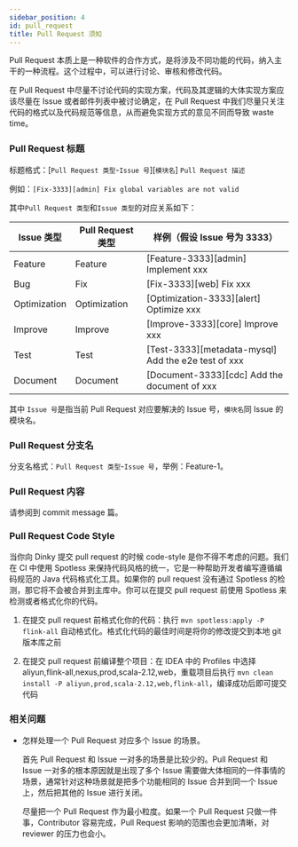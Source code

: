 ```yaml
---
sidebar_position: 4
id: pull_request
title: Pull Request 须知
---
```

Pull Request 本质上是一种软件的合作方式，是将涉及不同功能的代码，纳入主干的一种流程。这个过程中，可以进行讨论、审核和修改代码。

在 Pull Request 中尽量不讨论代码的实现方案，代码及其逻辑的大体实现方案应该尽量在 Issue 或者邮件列表中被讨论确定，在 Pull Request 中我们尽量只关注代码的格式以及代码规范等信息，从而避免实现方式的意见不同而导致 waste time。

### Pull Request 标题

标题格式：[`Pull Request 类型`-`Issue 号`][`模块名`] `Pull Request 描述`

例如：`[Fix-3333][admin] Fix global variables are not valid`

其中`Pull Request 类型`和`Issue 类型`的对应关系如下：


| Issue 类型  | Pull Request 类型                  | 样例（假设 Issue 号为 3333）                                |
| ------------- | ----------------------- |-----------------------------------------------------|
| Feature     | Feature               | [Feature-3333][admin] Implement xxx                 |
| Bug         | Fix                   | [Fix-3333][web] Fix xxx                             |
| Optimization | Optimization           | [Optimization-3333][alert] Optimize xxx             |
| Improve | Improve           | [Improve-3333][core] Improve xxx                    |
| Test        | Test                  | [Test-3333][metadata-mysql] Add the e2e test of xxx |
| Document        | Document                  | [Document-3333][cdc] Add the document of xxx        |

其中 `Issue 号`是指当前 Pull Request 对应要解决的 Issue 号，`模块名`同 Issue 的模块名。

### Pull Request 分支名

分支名格式：`Pull Request 类型`-`Issue 号`，举例：Feature-1。

### Pull Request 内容

请参阅到 commit message 篇。

### Pull Request Code Style

当你向 Dinky 提交 pull request 的时候 code-style 是你不得不考虑的问题。我们在 CI 中使用 Spotless 来保持代码风格的统一，它是一种帮助开发者编写遵循编码规范的 Java 代码格式化工具。如果你的 pull request 没有通过 Spotless 的检测，那它将不会被合并到主库中。你可以在提交 pull request 前使用 Spotless 来检测或者格式化你的代码。

1. 在提交 pull request 前格式化你的代码：执行 `mvn spotless:apply -P flink-all` 自动格式化。格式化代码的最佳时间是将你的修改提交到本地 git 版本库之前

2. 在提交 pull request 前编译整个项目：在 IDEA 中的 Profiles 中选择 aliyun,flink-all,nexus,prod,scala-2.12,web，重载项目后执行 `mvn clean install -P aliyun,prod,scala-2.12,web,flink-all`，编译成功后即可提交代码

### 相关问题

- 怎样处理一个 Pull Request 对应多个 Issue 的场景。

  首先 Pull Request 和 Issue 一对多的场景是比较少的。Pull Request 和 Issue 一对多的根本原因就是出现了多个
  Issue 需要做大体相同的一件事情的场景，通常针对这种场景就是把多个功能相同的 Issue 合并到同一个 Issue 上，然后把其他的
  Issue 进行关闭。

  尽量把一个 Pull Request 作为最小粒度。如果一个 Pull Request 只做一件事，Contributor 容易完成，Pull Request 影响的范围也会更加清晰，对 reviewer 的压力也会小。
